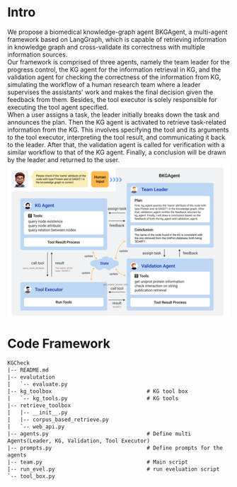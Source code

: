 # Intro
We propose a biomedical knowledge-graph agent BKGAgent, a multi-agent framework based on LangGraph, which is capable of retrieving information in knowledge graph and cross-validate its correctness with multiple information sources.  
Our framework is comprised of three agents, namely the team leader for the progress control, the KG agent for the information retrieval in KG, and the validation agent for checking the correctness of the information from KG, simulating the workflow of a human research team where a leader supervises the assistants' work and makes the final decision given the feedback from them. Besides, the tool executor is solely responsible for executing the tool agent specified.  
When a user assigns a task, the leader initially breaks down the task and announces the plan. Then the KG agent is activated to retrieve task-related information from the KG. This involves specifying the tool and its arguments to the tool executor, interpreting the tool result, and communicating it back to the leader. After that, the validation agent is called for verification with a similar workflow to that of the KG agent. Finally, a conclusion will be drawn by the leader and returned to the user.  
![kgcheck framework](/assets/img/kgcheck-framwork.png "kgcheck framework")
# Code Framework
```
KGCheck  
|-- README.md  
|-- evalutation
|   `-- evaluate.py
|-- kg_toolbox                              # KG tool box
|   `-- kg_tools.py                         # KG tools
|-- retrieve_toolbox
|   |-- __init__.py
|   |-- corpus_based_retrieve.py
|   `-- web_api.py
|-- agents.py                               # Define multi Agents(Leader, KG, Validation, Tool Executor)
|-- prompts.py                              # Define prompts for the agents
|-- team.py                                 # Main script
|-- run_evel.py                             # run eveluation script
`-- tool_box.py
```